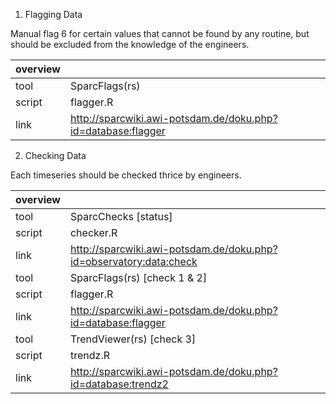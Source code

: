 1. Flagging Data

Manual flag 6 for certain values ​​that cannot be found by any routine, but should be excluded from the knowledge of the engineers.

| overview |  |
| ------ | ------ |
| tool | SparcFlags(rs) |
| script | flagger.R |
| link | http://sparcwiki.awi-potsdam.de/doku.php?id=database:flagger |

2. Checking Data

Each timeseries should be checked thrice by engineers.

| overview |  |
| ------ | ------ |
| tool | SparcChecks [status]|
| script | checker.R |
| link | http://sparcwiki.awi-potsdam.de/doku.php?id=observatory:data:check |
| tool | SparcFlags(rs) [check 1 & 2]|
| script | flagger.R |
| link | http://sparcwiki.awi-potsdam.de/doku.php?id=database:flagger |
| tool | TrendViewer(rs) [check 3]|
| script | trendz.R |
| link | http://sparcwiki.awi-potsdam.de/doku.php?id=database:trendz2 |

